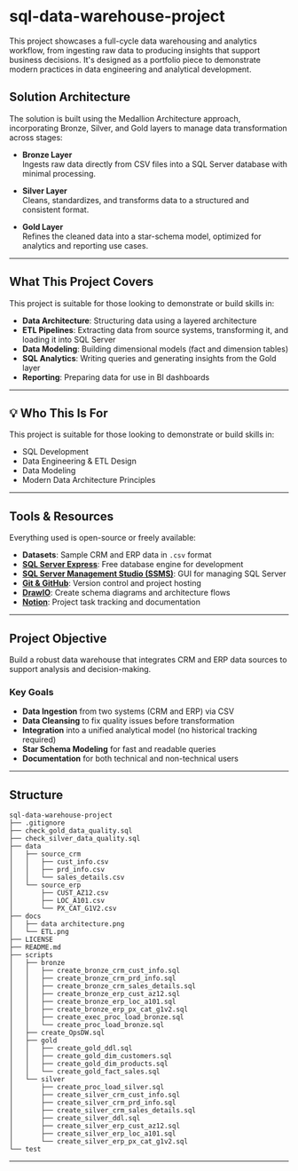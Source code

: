 # sql-data-warehouse-project

This project showcases a full-cycle data warehousing and analytics workflow, from ingesting raw data to producing insights that support business decisions. 
It's designed as a portfolio piece to demonstrate modern practices in data engineering and analytical development.

## Solution Architecture

The solution is built using the Medallion Architecture approach, incorporating Bronze, Silver, and Gold layers to manage data transformation across stages:
- **Bronze Layer**  
  Ingests raw data directly from CSV files into a SQL Server database with minimal processing.

- **Silver Layer**  
  Cleans, standardizes, and transforms data to a structured and consistent format.

- **Gold Layer**  
  Refines the cleaned data into a star-schema model, optimized for analytics and reporting use cases.
---

## What This Project Covers
This project is suitable for those looking to demonstrate or build skills in:
- **Data Architecture**: Structuring data using a layered architecture
- **ETL Pipelines**: Extracting data from source systems, transforming it, and loading it into SQL Server
- **Data Modeling**: Building dimensional models (fact and dimension tables)
- **SQL Analytics**: Writing queries and generating insights from the Gold layer
- **Reporting**: Preparing data for use in BI dashboards

---

## 💡 Who This Is For

This project is suitable for those looking to demonstrate or build skills in:

- SQL Development
- Data Engineering & ETL Design
- Data Modeling
- Modern Data Architecture Principles

---

## Tools & Resources

Everything used is open-source or freely available:

- **Datasets**: Sample CRM and ERP data in `.csv` format  
- [**SQL Server Express**](https://www.microsoft.com/en-us/sql-server/sql-server-downloads): Free database engine for development  
- [**SQL Server Management Studio (SSMS)**](https://learn.microsoft.com/en-us/sql/ssms/download-sql-server-management-studio-ssms): GUI for managing SQL Server  
- [**Git & GitHub**](https://github.com/): Version control and project hosting  
- [**DrawIO**](https://app.diagrams.net/): Create schema diagrams and architecture flows  
- [**Notion**](https://www.notion.so/): Project task tracking and documentation

---

## Project Objective

Build a robust data warehouse that integrates CRM and ERP data sources to support analysis and decision-making.

### Key Goals

- **Data Ingestion** from two systems (CRM and ERP) via CSV
- **Data Cleansing** to fix quality issues before transformation
- **Integration** into a unified analytical model (no historical tracking required)
- **Star Schema Modeling** for fast and readable queries
- **Documentation** for both technical and non-technical users

---

## Structure

```text
sql-data-warehouse-project
├── .gitignore
├── check_gold_data_quality.sql
├── check_silver_data_quality.sql
├── data
│   ├── source_crm
│   │   ├── cust_info.csv
│   │   ├── prd_info.csv
│   │   └── sales_details.csv
│   └── source_erp
│       ├── CUST_AZ12.csv
│       ├── LOC_A101.csv
│       └── PX_CAT_G1V2.csv
├── docs
│   ├── data architecture.png
│   └── ETL.png
├── LICENSE
├── README.md
├── scripts
│   ├── bronze
│   │   ├── create_bronze_crm_cust_info.sql
│   │   ├── create_bronze_crm_prd_info.sql
│   │   ├── create_bronze_crm_sales_details.sql
│   │   ├── create_bronze_erp_cust_az12.sql
│   │   ├── create_bronze_erp_loc_a101.sql
│   │   ├── create_bronze_erp_px_cat_g1v2.sql
│   │   ├── create_exec_proc_load_bronze.sql
│   │   └── create_proc_load_bronze.sql
│   ├── create_OpsDW.sql
│   ├── gold
│   │   ├── create_gold_ddl.sql
│   │   ├── create_gold_dim_customers.sql
│   │   ├── create_gold_dim_products.sql
│   │   └── create_gold_fact_sales.sql
│   └── silver
│       ├── create_proc_load_silver.sql
│       ├── create_silver_crm_cust_info.sql
│       ├── create_silver_crm_prd_info.sql
│       ├── create_silver_crm_sales_details.sql
│       ├── create_silver_ddl.sql
│       ├── create_silver_erp_cust_az12.sql
│       ├── create_silver_erp_loc_a101.sql
│       └── create_silver_erp_px_cat_g1v2.sql
└── test

```

---